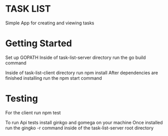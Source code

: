 TASK LIST
===================
Simple App for creating and viewing tasks

Getting Started
====================
Set up GOPATH 
Inside of task-list-server directory run the go build command

Inside of task-list-client directory run npm install
After dependencies are finished installing run the npm start command 


Testing
=============
For the client run npm test

To run Api tests install ginkgo and gomega on your machine 
Once installed run the gingko -r command inside of the task-list-server root directory
